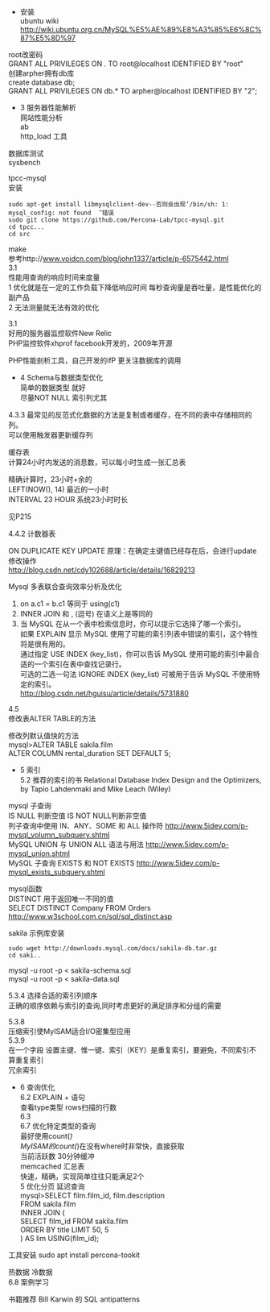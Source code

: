 * 安装  
ubuntu wiki  
http://wiki.ubuntu.org.cn/MySQL%E5%AE%89%E8%A3%85%E6%8C%87%E5%8D%97  
  
root改密码  
GRANT ALL PRIVILEGES ON *.* TO root@localhost IDENTIFIED BY "root"  
创建arpher拥有db库  
create database db;  
GRANT ALL PRIVILEGES ON db.* TO arpher@localhost IDENTIFIED BY "2";  
  
* 3 服务器性能解析  
网站性能分析  
ab  
http_load 工具  
  
数据库测试  
sysbench  
  
tpcc-mysql  
安装  
```
sudo apt-get install libmysqlclient-dev--否则会出现‘/bin/sh: 1: mysql_config: not found  ’错误
sudo git clone https://github.com/Percona-Lab/tpcc-mysql.git
cd tpcc...
cd src
```
make  
   参考http://www.voidcn.com/blog/john1337/article/p-6575442.html  
3.1  
性能用查询的响应时间来度量  
1 优化就是在一定的工作负载下降低响应时间  每秒查询量是吞吐量，是性能优化的副产品  
2 无法测量就无法有效的优化  
  
3.1  
好用的服务器监控软件New Relic  
PHP监控软件xhprof  facebook开发的，2009年开源  
  
PHP性能剖析工具，自己开发的ifP 更关注数据库的调用  
  
* 4 Schema与数据类型优化  
简单的数据类型 就好  
尽量NOT NULL 索引列尤其  
  
4.3.3 最常见的反范式化数据的方法是复制或者缓存，在不同的表中存储相同的列。  
可以使用触发器更新缓存列  
  
缓存表  
计算24小时内发送的消息数，可以每小时生成一张汇总表  
  
精确计算时，23小时+余的  
LEFT(NOW(), 14) 最近的一小时  
INTERVAL 23 HOUR 系统23小时时长  
  
见P215  
  
4.4.2 计数器表  
  
  
ON DUPLICATE KEY UPDATE   原理：在确定主键值已经存在后，会进行update修改操作  
http://blog.csdn.net/cdy102688/article/details/16829213  
  
Mysql 多表联合查询效率分析及优化  
1. on a.c1 = b.c1 等同于 using(c1)  
2. INNER JOIN 和 , (逗号) 在语义上是等同的  
3. 当 MySQL 在从一个表中检索信息时，你可以提示它选择了哪一个索引。  
如果 EXPLAIN 显示 MySQL 使用了可能的索引列表中错误的索引，这个特性将是很有用的。  
通过指定 USE INDEX (key_list)，你可以告诉 MySQL 使用可能的索引中最合适的一个索引在表中查找记录行。  
可选的二选一句法 IGNORE INDEX (key_list) 可被用于告诉 MySQL 不使用特定的索引。  
http://blog.csdn.net/hguisu/article/details/5731880  
  
  
4.5  
修改表ALTER TABLE的方法  
  
 修改列默认值快的方法  
mysql>ALTER TABLE sakila.film  
ALTER COLUMN rental_duration SET DEFAULT 5;  
  
* 5 索引  
5.2 推荐的索引的书 Relational Database Index Design and the Optimizers, by Tapio Lahdenmaki and Mike Leach (Wiley)  
  
mysql 子查询  
IS NULL 判断空值 IS NOT NULL判断非空值  
列子查询中使用 IN、ANY、SOME 和 ALL 操作符 http://www.5idev.com/p-mysql_volumn_subquery.shtml  
MySQL UNION 与 UNION ALL 语法与用法 http://www.5idev.com/p-mysql_union.shtml  
 MySQL 子查询 EXISTS 和 NOT EXISTS http://www.5idev.com/p-mysql_exists_subquery.shtml  
  
mysql函数  
DISTINCT 用于返回唯一不同的值  
SELECT DISTINCT Company FROM Orders http://www.w3school.com.cn/sql/sql_distinct.asp  
  
sakila 示例库安装  
```
sudo wget http://downloads.mysql.com/docs/sakila-db.tar.gz
cd saki..
```
mysql -u root -p < sakila-schema.sql  
mysql -u root -p < sakila-data.sql  
  
5.3.4 选择合适的索引列顺序  
正确的顺序依赖与索引的查询,同时考虑更好的满足排序和分组的需要  
  
5.3.8  
压缩索引使MyISAM适合I/O密集型应用  
5.3.9  
在一个字段 设置主键、惟一键、索引（KEY）是重复索引，要避免，不同索引不算重复索引  
冗余索引  
  
* 6 查询优化  
6.2 EXPLAIN + 语句  
查看type类型   rows扫描的行数  
6.3  
6.7 优化特定类型的查询  
最好使用count(*)  
MyISAM的count(*)在没有where时非常快，直接获取  
当前活跃数 30分钟缓冲  
memcached 汇总表  
快速，精确，实现简单往往只能满足2个  
5 优化分页 延迟查询  
mysql>SELECT film.film_id, film.description  
FROM sakila.film  
INNER JOIN (  
SELECT film_id FROM sakila.film  
ORDER BY title LIMIT 50, 5  
) AS lim USING(film_id);  
  
工具安装 sudo apt install percona-tookit  
  
热数据 冷数据  
6.8 案例学习  
  
书籍推荐 Bill Karwin 的 SQL antipatterns  

